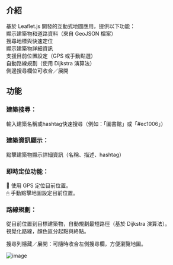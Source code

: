 ## 介紹
基於 Leaflet.js 開發的互動式地圖應用，提供以下功能：  
顯示建築物和道路資料（來自 GeoJSON 檔案）  
搜尋地標與快速定位  
顯示建築物詳細資訊  
支援目前位置設定（GPS 或手動點選）  
自動路線規劃（使用 Dijkstra 演算法）  
側邊搜尋欄位可收合／展開  

## 功能
### 建築搜尋：  
輸入建築名稱或hashtag快速搜尋（例如：「圖書館」或「#ec1006」）  

### 建築資訊顯示：  
點擊建築物顯示詳細資訊（名稱、描述、hashtag）  

### 即時定位功能：  
📍 使用 GPS 定位目前位置。  
🖱 手動點擊地圖設定目前位置。  

### 路線規劃：  
從目前位置到目標建築物，自動規劃最短路徑（基於 Dijkstra 演算法）。  
視覺化路線，顏色區分起點與終點。  

搜尋列隱藏／展開：可隨時收合左側搜尋欄，方便瀏覽地圖。

![image](https://github.com/user-attachments/assets/0476604a-7769-438d-8dbb-41cd3e80bf9c)
